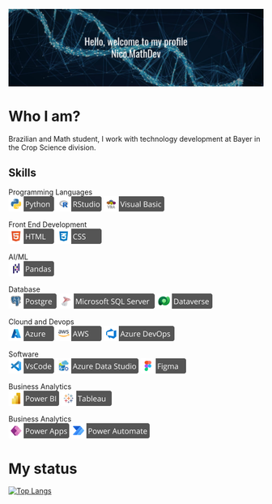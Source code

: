 ![Welcome!](https://github.com/NicoMathDev/NicoMathDev/blob/main/Github%20Cover.png)

# Who I am?
Brazilian and Math student, I work with technology development at Bayer in the Crop Science division.

## Skills

Programming Languages <br>
![Python](https://github.com/NicoMathDev/NicoMathDev/blob/main/assets/stack/Python.png) 
![R](https://github.com/NicoMathDev/NicoMathDev/blob/main/assets/stack/R.png)
![VBA](https://github.com/NicoMathDev/NicoMathDev/blob/main/assets/stack/VBA.png) <br>

Front End Development <br>
![HTML](https://github.com/NicoMathDev/NicoMathDev/blob/main/assets/stack/HTML.png)
![CSS](https://github.com/NicoMathDev/NicoMathDev/blob/main/assets/stack/CSS.png) <br>

AI/ML <br>
![Pandas](https://github.com/NicoMathDev/NicoMathDev/blob/main/assets/stack/Pandas.png) <br>

Database <br>
![Postgre](https://github.com/NicoMathDev/NicoMathDev/blob/main/assets/stack/Postgre.png) 
![Microsoft SQL Server](https://github.com/NicoMathDev/NicoMathDev/blob/main/assets/stack/Microsoft%20SQL%20Server.png)
![Dataverse](https://github.com/NicoMathDev/NicoMathDev/blob/main/assets/stack/Dataverse.png) <br>

Clound and Devops <br>
![Azure](https://github.com/NicoMathDev/NicoMathDev/blob/main/assets/stack/Azure.png) 
![AWS](https://github.com/NicoMathDev/NicoMathDev/blob/main/assets/stack/AWS.png)
![Azure Devops](https://github.com/NicoMathDev/NicoMathDev/blob/main/assets/stack/Azure%20DevOps.png) <br>

Software <br>
![VsCode](https://github.com/NicoMathDev/NicoMathDev/blob/main/assets/stack/VsCode.png) 
![Azure Data Studio](https://github.com/NicoMathDev/NicoMathDev/blob/main/assets/stack/Azure%20Data%20Studio.png)
![Figma](https://github.com/NicoMathDev/NicoMathDev/blob/main/assets/stack/Figma.png) <br>

Business Analytics <br>
![Power BI](https://github.com/NicoMathDev/NicoMathDev/blob/main/assets/stack/Power%20BI.png)
![Tableau](https://github.com/NicoMathDev/NicoMathDev/blob/main/assets/stack/Tableau.png) <br>

Business Analytics <br>
![Power Apps](https://github.com/NicoMathDev/NicoMathDev/blob/main/assets/stack/Power%20Apps.png)
![Power Automate](https://github.com/NicoMathDev/NicoMathDev/blob/main/assets/stack/Power%20Automate.png) <br>


# My status
[![Top Langs](https://github-readme-stats.vercel.app/api/top-langs/?username=NicoMathDev)](https://github.com/anuraghazra/github-readme-stats)
